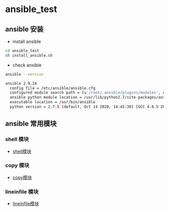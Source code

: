 # ansible_test

## ansible 安装

- install ansible
```bash
cd ansible_test
sh install_ansible.sh
```

- check ansible
```bash
ansible --version

ansible 2.9.24
  config file = /etc/ansible/ansible.cfg
  configured module search path = [u'/root/.ansible/plugins/modules', u'/usr/share/ansible/plugins/modules']
  ansible python module location = /usr/lib/python2.7/site-packages/ansible
  executable location = /usr/bin/ansible
  python version = 2.7.5 (default, Oct 14 2020, 14:45:30) [GCC 4.8.5 20150623 (Red Hat 4.8.5-44)]
```

## ansible 常用模块

### shell 模块
- [shell模块](modules_example/roles/shell-test/README.md)

### copy 模块
- [copy模块](modules_example/roles/copy-test/README.md)

### lineinfile 模块
- [lineinfile模块](modules_example/roles/lineinfile-test/README.md)
